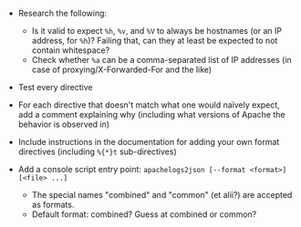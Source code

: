 - Research the following:
    - Is it valid to expect `%h`, `%v`, and `%V` to always be hostnames (or an
      IP address, for `%h`)?  Failing that, can they at least be expected to
      not contain whitespace?
    - Check whether `%a` can be a comma-separated list of IP addresses (in case
      of proxying/X-Forwarded-For and the like)

- Test every directive

- For each directive that doesn't match what one would naïvely expect, add a
  comment explaining why (including what versions of Apache the behavior is
  observed in)

- Include instructions in the documentation for adding your own format
  directives (including `%{*}t` sub-directives)

- Add a console script entry point: `apachelogs2json [--format <format>]
  [<file> ...]`
    - The special names "combined" and "common" (et alii?) are accepted as
      formats.
    - Default format: combined?  Guess at combined or common?
